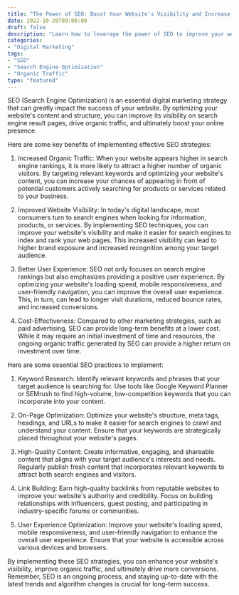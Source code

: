 ```yaml
--- 
title: "The Power of SEO: Boost Your Website's Visibility and Increase Organic Traffic"
date: 2022-10-20T09:00:00 
draft: false 
description: "Learn how to leverage the power of SEO to improve your website's visibility, increase organic traffic, and drive more conversions." 
categories: 
- "Digital Marketing" 
tags: 
- "SEO" 
- "Search Engine Optimization" 
- "Organic Traffic" 
type: "featured" 
---
```


SEO (Search Engine Optimization) is an essential digital marketing strategy that can greatly impact the success of your website. By optimizing your website's content and structure, you can improve its visibility on search engine result pages, drive organic traffic, and ultimately boost your online presence.

Here are some key benefits of implementing effective SEO strategies:

1. Increased Organic Traffic: When your website appears higher in search engine rankings, it is more likely to attract a higher number of organic visitors. By targeting relevant keywords and optimizing your website's content, you can increase your chances of appearing in front of potential customers actively searching for products or services related to your business.

2. Improved Website Visibility: In today's digital landscape, most consumers turn to search engines when looking for information, products, or services. By implementing SEO techniques, you can improve your website's visibility and make it easier for search engines to index and rank your web pages. This increased visibility can lead to higher brand exposure and increased recognition among your target audience.

3. Better User Experience: SEO not only focuses on search engine rankings but also emphasizes providing a positive user experience. By optimizing your website's loading speed, mobile responsiveness, and user-friendly navigation, you can improve the overall user experience. This, in turn, can lead to longer visit durations, reduced bounce rates, and increased conversions.

4. Cost-Effectiveness: Compared to other marketing strategies, such as paid advertising, SEO can provide long-term benefits at a lower cost. While it may require an initial investment of time and resources, the ongoing organic traffic generated by SEO can provide a higher return on investment over time.

Here are some essential SEO practices to implement:

1. Keyword Research: Identify relevant keywords and phrases that your target audience is searching for. Use tools like Google Keyword Planner or SEMrush to find high-volume, low-competition keywords that you can incorporate into your content.

2. On-Page Optimization: Optimize your website's structure, meta tags, headings, and URLs to make it easier for search engines to crawl and understand your content. Ensure that your keywords are strategically placed throughout your website's pages.

3. High-Quality Content: Create informative, engaging, and shareable content that aligns with your target audience's interests and needs. Regularly publish fresh content that incorporates relevant keywords to attract both search engines and visitors.

4. Link Building: Earn high-quality backlinks from reputable websites to improve your website's authority and credibility. Focus on building relationships with influencers, guest posting, and participating in industry-specific forums or communities.

5. User Experience Optimization: Improve your website's loading speed, mobile responsiveness, and user-friendly navigation to enhance the overall user experience. Ensure that your website is accessible across various devices and browsers.

By implementing these SEO strategies, you can enhance your website's visibility, improve organic traffic, and ultimately drive more conversions. Remember, SEO is an ongoing process, and staying up-to-date with the latest trends and algorithm changes is crucial for long-term success.

